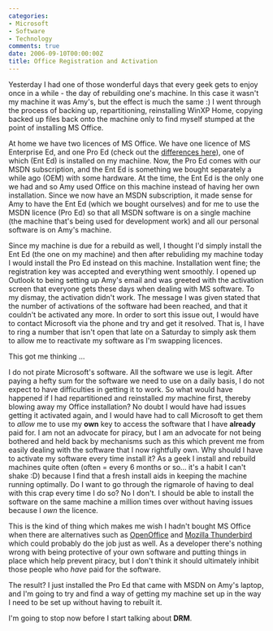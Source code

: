 ```yaml
---
categories:
- Microsoft
- Software
- Technology
comments: true
date: 2006-09-10T00:00:00Z
title: Office Registration and Activation
---
```


Yesterday I had one of those wonderful days that every geek gets to enjoy once in a while - the day of rebuilding one's machine. In this case it wasn't my machine it was Amy's, but the effect is much the same :)  I went through the process of backing up, repartitioning, reinstalling WinXP Home, copying backed up files back onto the machine only to find myself stumped at the point of installing MS Office.

<!--more-->

At home we have two licences of MS Office. We have one licence of MS Enterprise Ed, and one Pro Ed (check out the <a href="http://www.microsoft.com/office/editions/howtobuy/compare.mspx" title="What's in the Office 2003 Editions">differences here</a>), one of which (Ent Ed) is installed on my machiine. Now, the Pro Ed comes with our MSDN subscription, and the Ent Ed is something we bought separately a while ago (OEM) with some hardware.  At the time, the Ent Ed is the only one we had and so Amy used Office on this machine instead of having her own installation.  Since we now have an MSDN subscription, it made sense for Amy to have the Ent Ed (which we bought ourselves) and for me to use the MSDN licence (Pro Ed) so that all MSDN software is on a single machine (the machine that's being used for development work) and all our personal software is on Amy's machine.

Since my machine is due for a rebuild as well, I thought I'd simply install the Ent Ed (the one on my machine) and then after rebuliding my machine today I would install the Pro Ed instead on this machine. Installation went fine; the registration key was accepted and everything went smoothly. I opened up Outlook to being setting up Amy's email and was greeted with the activation screen that everyone gets these days when dealing with MS software.  To my dismay, the activation didn't work.  The message I was given stated that the number of activations of the software had been reached, and that it couldn't be activated any more. In order to sort this issue out, I would have to contact Microsoft via the phone and try and get it resolved.  That is, I have to ring a number that isn't open that late on a Saturday to simply ask them to allow me to reactivate my software as I'm swapping licences.

This got me thinking ...

I do not pirate Microsoft's software. All the software we use is legit. After paying a hefty sum for the software we need to use on a daily basis, I do not expect to have difficulties in getting it to work. So what would have happened if I had repartitioned and reinstalled <em>my</em> machine first, thereby blowing away my Office installation? No doubt I would have had issues getting it activated again, and I would have had to call Microsoft to get them to <em>allow</em> me to use my <strong>own</strong> key to access the software that I have <strong>already</strong> paid for.  I am not an advocate for piracy, but I am an advocate for not being bothered and held back by mechanisms such as this which prevent me from easily dealing with the software that I now rightfully own.  Why should I have to activate my software every time install it? As a geek I install and rebuild machines quite often (often = every 6 months or so... it's a habit I can't shake :D) because I find that a fresh install aids in keeping the machine running optimally. Do I want to go through the rigmarole of having to deal with this crap every time I do so? No I don't. I should be able to install the software on the same machine a million times over without having issues because I <em>own</em> the licence.

This is the kind of thing which makes me wish I hadn't bought MS Office when there are alternatives such as <a href="http://www.openoffice.org/" title="OpenOffice">OpenOffice</a> and <a href="http://www.mozilla.com/thunderbird/" title="Mozilla Thunderbird">Mozilla Thunderbird</a> which could probably do the job just as well.  As a developer there's nothing wrong with being protective of your own software and putting things in place which help prevent piracy, but I don't think it should ultimately inhibit those people who <em>have</em> paid for the software.

The result? I just installed the Pro Ed that came with MSDN on Amy's laptop, and I'm going to try and find a way of getting my machine set up in the way I need to be set up without having to rebuilt it.

I'm going to stop now before I start talking about <strong>DRM</strong>.
